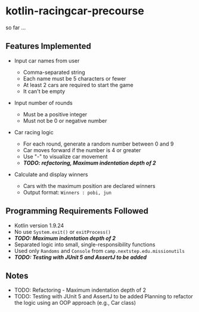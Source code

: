 # kotlin-racingcar-precourse

so far ...
##  Features Implemented

- Input car names from user
    - Comma-separated string
    - Each name must be 5 characters or fewer
    - At least 2 cars are required to start the game
    - It can't be empty

- Input number of rounds
    - Must be a positive integer
    - Must not be 0 or negative number

- Car racing logic
    - For each round, generate a random number between 0 and 9
    - Car moves forward if the number is 4 or greater
    - Use "-" to visualize car movement
    - _**TODO: refactoring, Maximum indentation depth of 2**_

- Calculate and display winners
    - Cars with the maximum position are declared winners
    - Output format: `Winners : pobi, jun`

## Programming Requirements Followed

- Kotlin version 1.9.24
- No use `System.exit()` or `exitProcess()`
- _**TODO: Maximum indentation depth of 2**_
- Separated logic into small, single-responsibility functions
- Used only `Randoms` and `Console` from `camp.nextstep.edu.missionutils`
- _**TODO: Testing with JUnit 5 and AssertJ to be added**_

## Notes

- TODO: Refactoring - Maximum indentation depth of 2
- TODO: Testing with JUnit 5 and AssertJ to be added
Planning to refactor the logic using an OOP approach (e.g., Car class)
